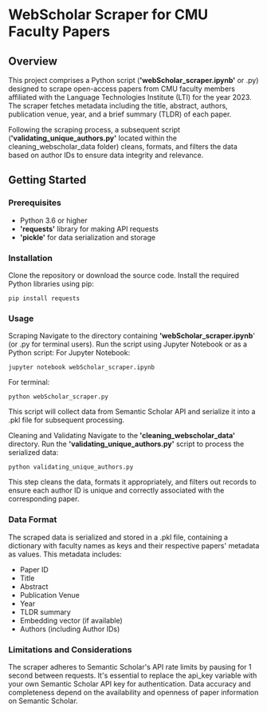 # **WebScholar Scraper for CMU Faculty Papers**
## **Overview**
This project comprises a Python script (**'webScholar_scraper.ipynb'** or .py) designed to scrape open-access papers from CMU faculty members affiliated with the Language Technologies Institute (LTI) for the year 2023. The scraper fetches metadata including the title, abstract, authors, publication venue, year, and a brief summary (TLDR) of each paper.

Following the scraping process, a subsequent script (**'validating_unique_authors.py'** located within the cleaning_webscholar_data folder) cleans, formats, and filters the data based on author IDs to ensure data integrity and relevance.

## Getting Started
### Prerequisites
* Python 3.6 or higher
* **'requests'** library for making API requests
* **'pickle'** for data serialization and storage
### Installation
Clone the repository or download the source code.
Install the required Python libraries using pip:
```
pip install requests
```
### Usage
Scraping
Navigate to the directory containing **'webScholar_scraper.ipynb**' (or .py for terminal users).
Run the script using Jupyter Notebook or as a Python script:
For Jupyter Notebook:
```
jupyter notebook webScholar_scraper.ipynb
```
For terminal:
```
python webScholar_scraper.py
```
This script will collect data from Semantic Scholar API and serialize it into a .pkl file for subsequent processing.

Cleaning and Validating
Navigate to the **'cleaning_webscholar_data'** directory.
Run the **'validating_unique_authors.py'** script to process the serialized data:
```
python validating_unique_authors.py
```
This step cleans the data, formats it appropriately, and filters out records to ensure each author ID is unique and correctly associated with the corresponding paper.

### Data Format
The scraped data is serialized and stored in a .pkl file, containing a dictionary with faculty names as keys and their respective papers' metadata as values. This metadata includes:

* Paper ID
* Title
* Abstract
* Publication Venue
* Year
* TLDR summary
* Embedding vector (if available)
* Authors (including Author IDs)
### Limitations and Considerations
The scraper adheres to Semantic Scholar's API rate limits by pausing for 1 second between requests.
It's essential to replace the api_key variable with your own Semantic Scholar API key for authentication.
Data accuracy and completeness depend on the availability and openness of paper information on Semantic Scholar.
